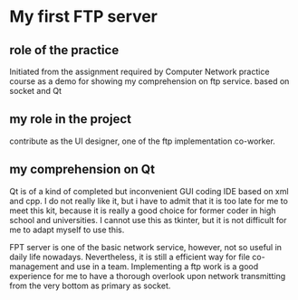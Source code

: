 # My first FTP server
## role of the practice
Initiated from the assignment required by Computer Network practice course
as a demo for showing my comprehension on ftp service.
based on socket and Qt

## my role in the project

contribute as the UI designer, one of the ftp implementation co-worker.

## my comprehension on Qt

Qt is of a kind of completed but inconvenient GUI coding IDE based on xml and cpp. I do not really like it, but i have to admit that it is too late for me to meet this kit, because it is really a good choice for former coder in high school and universities. I cannot use this as tkinter, but it is not difficult for me to adapt myself to use this.

FPT server is one of the basic network service, however, not so useful in daily life nowadays. Nevertheless, it is still a efficient way for file co-management and use in a team. Implementing a ftp work is a good experience for me to have a thorough overlook upon network transmitting from the very bottom as primary as socket. 



